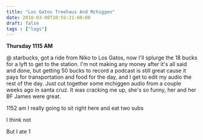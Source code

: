 ```yaml
---
title: "Los Gatos Treehaus And Mchiggen"
date: 2018-03-08T10:55:21-08:00
draft: false
tags : ["logs"]
---
```


**Thursday 1115 AM**

@ starbucks, got a ride from Niko to Los Gatos, now I'll splurge the 18 bucks for a lyft to get to the station. I'm not making any money after it's all said and done, but getting 50 bucks to record a podcast is still great cause it pays for transportation and food for the day, and I get to edit my audio the rest of the day. Just cut together some mchiggen audio from a couple weeks ago in santa cruz. It was cracking me up, she's so funny, her and her BF James were great.



1152
am I really going to sit right here and eat two subs

I think not

But I ate 1
